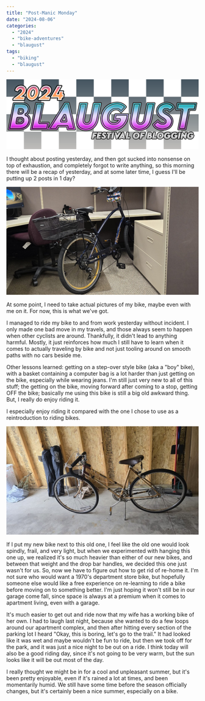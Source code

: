 ```yaml
---
title: "Post-Manic Monday"
date: "2024-08-06"
categories: 
  - "2024"
  - "bike-adventures"
  - "blaugust"
tags: 
  - "biking"
  - "blaugust"
---
```


![2024 Blaugust Festival of Blogging logo, with a black and white checkered background ](images/blaugust2024-litecheck2674701766089102473-1024x372.png)

I thought about posting yesterday, and then got sucked into nonsense on top of exhaustion, and completely forgot to write anything, so this morning there will be a recap of yesterday, and at some later time, I guess I'll be putting up 2 posts in 1 day?

![A dark blue Electra Townie 7D step-over bike with a rear rack and basket and a floral camouflage handlebar bag sits in on otherwise empty office cubicle.](images/20240805_080904-edited-scaled.jpg)

At some point, I need to take actual pictures of my bike, maybe even with me on it. For now, this is what we've got.

I managed to ride my bike to and from work yesterday without incident. I only made one bad move in my travels, and those always seem to happen when other cyclists are around. Thankfully, it didn't lead to anything harmful. Mostly, it just reinforces how much I still have to learn when it comes to actually traveling by bike and not just tooling around on smooth paths with no cars beside me.

Other lessons learned: getting on a step-over style bike (aka a "boy" bike), with a basket containing a computer bag is a lot harder than just getting on the bike, especially while wearing jeans. I'm still just very new to all of this stuff; the getting on the bike, moving forward after coming to a stop, getting OFF the bike; basically me using this bike is still a big old awkward thing. But, I really do enjoy riding it.

I especially enjoy riding it compared with the one I chose to use as a reintroduction to riding bikes.

![a bronze-colored bicycle leans on its kickstand next to a basic garage wall](images/20240804_092154-1024x577.jpg)

If I put my new bike next to this old one, I feel like the old one would look spindly, frail, and very light, but when we experimented with hanging this one up, we realized it's so much heavier than either of our new bikes, and between that weight and the drop bar handles, we decided this one just wasn't for us. So, now we have to figure out how to get rid of re-home it. I'm not sure who would want a 1970's department store bike, but hopefully someone else would like a free experience on re-learning to ride a bike before moving on to something better. I'm just hoping it won't still be in our garage come fall, since space is always at a premium when it comes to apartment living, even with a garage.

It's much easier to get out and ride now that my wife has a working bike of her own. I had to laugh last night, because she wanted to do a few loops around our apartment complex, and then after hitting every section of the parking lot I heard "Okay, this is boring, let's go to the trail." It had looked like it was wet and maybe wouldn't be fun to ride, but then we took off for the park, and it was just a nice night to be out on a ride. I think today will also be a good riding day, since it's not going to be very warm, but the sun looks like it will be out most of the day.

I really thought we might be in for a cool and unpleasant summer, but it's been pretty enjoyable, even if it's rained a lot at times, and been momentarily humid. We still have some time before the season officially changes, but it's certainly been a nice summer, especially on a bike.

